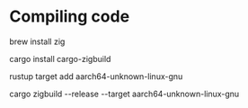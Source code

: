 # Compiling code
brew install zig

cargo install cargo-zigbuild

rustup target add aarch64-unknown-linux-gnu

cargo zigbuild --release --target aarch64-unknown-linux-gnu

